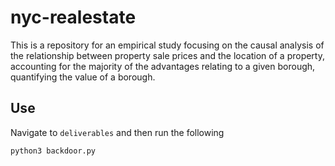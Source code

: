 # nyc-realestate
This is a repository for an empirical study focusing on the causal analysis of the relationship between property sale prices and the location of a property, accounting for the majority of the advantages relating to a given borough, quantifying the value of a borough.

## Use
Navigate to ```deliverables``` and then run the following
```python
python3 backdoor.py
```
